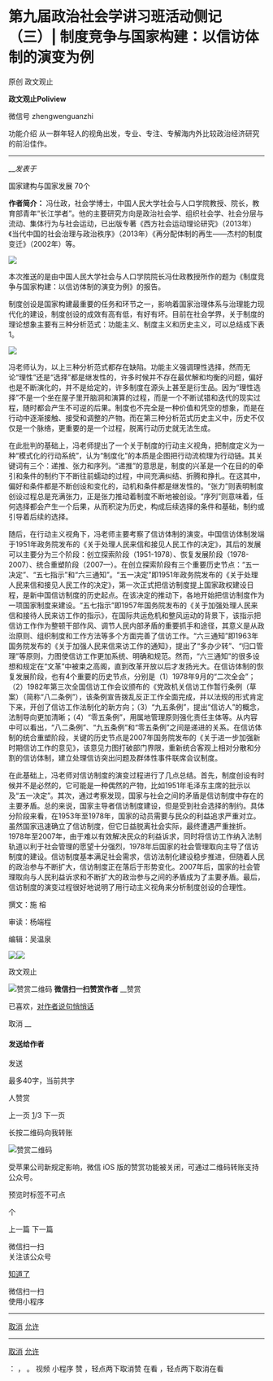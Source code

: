 

#  第九届政治社会学讲习班活动侧记（三）| 制度竞争与国家构建：以信访体制的演变为例

原创 政文观止 

**政文观止Poliview** 

微信号 zhengwenguanzhi

功能介绍 从一群年轻人的视角出发，专业、专注、专解海内外比较政治经济研究的前沿佳作。

____

___发表于_

国家建构与国家发展 70个

  

**作者简介：**
冯仕政，社会学博士，中国人民大学社会与人口学院教授、院长，教育部青年“长江学者”。他的主要研究方向是政治社会学、组织社会学、社会分层与流动、集体行为与社会运动，已出版专著《西方社会运动理论研究》（2013年）《当代中国的社会治理与政治秩序》（2013年）《再分配体制的再生——杰村的制度变迁》（2002年）等。

![](/images/403/2.jpeg)

  

  

本次推送的是由中国人民大学社会与人口学院院长冯仕政教授所作的题为《制度竞争与国家构建：以信访体制的演变为例》的报告。

  

制度创设是国家构建最重要的任务和环节之一，影响着国家治理体系与治理能力现代化的建设，制度创设的成效有高有低，有好有坏。目前在社会学界，关于制度的理论想象主要有三种分析范式：功能主义、制度主义和历史主义，可以总结成下表1。

![](/images/403/3.png)

冯老师认为，以上三种分析范式都存在缺陷。功能主义强调理性选择，然而无论“理性”还是“选择”都是继发性的，许多时候并不存在最优解和均衡的问题，偏好也是不断演化的，并不是给定的，许多制度在源头上甚至是衍生品。因为“理性选择”不是一个坐在屋子里开脑洞和演算的过程，而是一个不断试错和迭代的现实过程，随时都会产生不可逆的后果。制度也不完全是一种价值和凭空的想象，而是在行动中逐渐接触、接受和调整的产物。而在第三种分析范式历史主义中，历史不仅仅是一个脉络，更重要的是一个过程，脱离行动历史就无法生成。  

  

在此批判的基础上，冯老师提出了一个关于制度的行动主义视角，把制度定义为一种“模式化的行动系统”，认为“制度化”的本质是企图把行动流梳理为行动链。其关键词有三个：递推、张力和序列。“递推”的意思是，制度的兴革是一个在目的的牵引和条件的制约下不断往前蠕动的过程，中间充满纠结、折腾和挣扎。在这其中，偏好和条件都是不断创设和变化的，动机和条件都是继发性的。“张力”则表明制度创设过程总是充满张力，正是张力推动着制度不断地被创设。“序列”则意味着，任何选择都会产生一个后果，从而积淀为历史，构成后续选择的条件和基础，制约或引导着后续的选择。

  

随后，在行动主义视角下，冯老师主要考察了信访体制的演变。中国信访体制发端于1951年政务院发布的《关于处理人民来信和接见人民工作的决定》，其后的发展可以主要分为三个阶段：创立探索阶段（1951-1978）、恢复发展阶段（1978-2007）、统合重塑阶段（2007—）。在创立探索阶段有三个重要历史节点：“五一决定”、“五七指示”和“六三通知”。“五一决定”即1951年政务院发布的《关于处理人民来信和接见人民工作的决定》，第一次正式把信访制度提上国家政权建设日程，是新中国信访制度的历史起点。在该决定的推动下，各地开始把信访制度作为一项国家制度来建设。“五七指示”即1957年国务院发布的《关于加强处理人民来信和接待人民来访工作的指示》，在国际共运危机和整风运动的背景下，该指示把信访工作作为整顿干部作风、调节人民内部矛盾的重要抓手和途径，其意义是从政治原则、组织制度和工作方法等多个方面完善了信访工作。“六三通知”即1963年国务院发布的《关于加强人民来信来访工作的通知》，提出了“多办少转”、“归口管理”等原则，力图使信访工作更加系统、明确和规范。然而，“六三通知”的很多设想和规定在“文革”中被束之高阁，直到改革开放以后才发扬光大。在信访体制的恢复发展阶段，也有4个重要的历史节点，分别是（1）1978年9月的“二次全会”；（2）1982年第三次全国信访工作会议颁布的《党政机关信访工作暂行条例（草案）（简称“八二条例”），该条例宣告拨乱反正工作全面完成，并以法规的形式肯定下来，开创了信访工作法制化的新方向；（3）“九五条例”，提出“信访人”的概念，法制导向更加清晰；（4）“零五条例”，用属地管理原则强化责任主体等。从内容中可以看出，“八二条例”、“九五条例”和“零五条例”之间是递进的关系。在信访体制的统合重塑阶段，关键的历史节点是2007年国务院发布的《关于进一步加强新时期信访工作的意见》，该意见力图打破部门界限，重新统合客观上相对分散和分割的信访体制，建立处理信访突出问题及群体性事件联席会议制度。

  

在此基础上，冯老师对信访制度的演变过程进行了几点总结。首先，制度创设有时候并不是必然的，它可能是一种偶然的产物，比如1951年毛泽东主席的批示以及“五一决定”。其次，通过考察发现，国家与社会之间的矛盾是信访制度中存在的主要矛盾。总的来说，国家主导者信访制度建设，但是受到社会选择的制约。具体分阶段来看，在1953年至1978年，国家的动员需要与民众的利益追求严重对立。虽然国家迅速确立了信访制度，但它日益脱离社会实际，最终遭遇严重挫折。1978年至2007年，由于难以有效解决民众的利益诉求，同时将信访工作纳入法制轨道以利于社会管理的愿望十分强烈，1978年后国家的社会管理取向主导了信访制度的建设。信访制度基本满足社会需求，信访法制化建设稳步推进，但随着人民的政治参与不断扩大，信访制度正在落后于形势变化。2007年后，国家的社会管理取向与人民利益诉求和不断扩大的政治参与之间的矛盾成为了主要矛盾。最后，信访制度的演变过程很好地说明了用行动主义视角来分析制度创设的合理性。

  

  

撰文：施 榕

审读：杨端程

编辑：吴温泉

![](/images/403/4.jpeg)![](/images/403/5.jpeg)



政文观止

![赞赏二维码]() **微信扫一扫赞赏作者** __赞赏

已喜欢，[对作者说句悄悄话](javascript:;)

取消 __

#### 发送给作者

发送

最多40字，当前共字

[](javascript:;) 人赞赏

上一页 [1](javascript:;)/3 下一页

长按二维码向我转账

![赞赏二维码]()

受苹果公司新规定影响，微信 iOS 版的赞赏功能被关闭，可通过二维码转账支持公众号。

预览时标签不可点



个

上一篇 下一篇



微信扫一扫  
关注该公众号

[知道了](javascript:;)

 微信扫一扫  
使用小程序

****

[取消](javascript:void\(0\);) [允许](javascript:void\(0\);)

****

[取消](javascript:void\(0\);) [允许](javascript:void\(0\);)

： ， 。 视频 小程序 赞 ，轻点两下取消赞 在看 ，轻点两下取消在看

